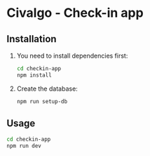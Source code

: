 # Civalgo - Check-in app

## Installation

1. You need to install dependencies first:

    ```bash
    cd checkin-app
    npm install
    ```

1. Create the database:

    ```bash
    npm run setup-db
    ```

## Usage

```bash
cd checkin-app
npm run dev
```